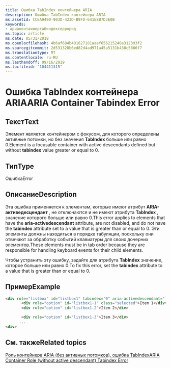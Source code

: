 ```yaml
---
title: Ошибка TabIndex контейнера ARIA
description: Ошибка TabIndex контейнера ARIA
ms.assetid: CCEA9490-903D-423D-B9FD-641E8B7D3E0B
keywords:
- ариаконтаинертабиндексеррорид
ms.topic: article
ms.date: 05/31/2018
ms.openlocfilehash: 4b6af684b401627181aaef656215240a312393f2
ms.sourcegitcommit: 2d531328b6ed82d4ad971a45a5131b430c5866f7
ms.translationtype: MT
ms.contentlocale: ru-RU
ms.lasthandoff: 09/16/2019
ms.locfileid: "104411315"
---
```

# <a name="aria-container-tabindex-error"></a><span data-ttu-id="51d9d-104">Ошибка TabIndex контейнера ARIA</span><span class="sxs-lookup"><span data-stu-id="51d9d-104">ARIA Container Tabindex Error</span></span>

## <a name="text"></a><span data-ttu-id="51d9d-105">Текст</span><span class="sxs-lookup"><span data-stu-id="51d9d-105">Text</span></span>

<span data-ttu-id="51d9d-106">Элемент является контейнером с фокусом, для которого определены активные потомки, но без значения **TabIndex** больше или равно 0.</span><span class="sxs-lookup"><span data-stu-id="51d9d-106">Element is a focusable container with active descendants defined but without **tabindex** value greater or equal to 0.</span></span>

## <a name="type"></a><span data-ttu-id="51d9d-107">Тип</span><span class="sxs-lookup"><span data-stu-id="51d9d-107">Type</span></span>

<span data-ttu-id="51d9d-108">Ошибка</span><span class="sxs-lookup"><span data-stu-id="51d9d-108">Error</span></span>

## <a name="description"></a><span data-ttu-id="51d9d-109">Описание</span><span class="sxs-lookup"><span data-stu-id="51d9d-109">Description</span></span>

<span data-ttu-id="51d9d-110">Эта ошибка применяется к элементам, которые имеют атрибут **ARIA-активедесцендант** , не отключаются и не имеют атрибута **TabIndex** , значение которого больше или равно 0.</span><span class="sxs-lookup"><span data-stu-id="51d9d-110">This error applies to elements that have the **aria-activedescendant** attribute, are not disabled, and do not have the **tabindex** attribute set to a value that is greater than or equal to 0.</span></span> <span data-ttu-id="51d9d-111">Эти элементы должны находиться в порядке табуляции, поскольку они отвечают за обработку событий клавиатуры для своих дочерних элементов.</span><span class="sxs-lookup"><span data-stu-id="51d9d-111">These elements must be in tab order because they are responsible for handling keyboard events for their child elements.</span></span>

<span data-ttu-id="51d9d-112">Чтобы устранить эту ошибку, задайте для атрибута **TabIndex** значение, которое больше или равно 0.</span><span class="sxs-lookup"><span data-stu-id="51d9d-112">To fix this error, set the **tabindex** attribute to a value that is greater than or equal to 0.</span></span>

## <a name="example"></a><span data-ttu-id="51d9d-113">Пример</span><span class="sxs-lookup"><span data-stu-id="51d9d-113">Example</span></span>


```HTML
<div role="listbox" id="listbox1" tabindex="0" aria-activedescendant="listbox1-1"> 
       <div role="option" id="listbox1-1" class="selected">Item 1</div> 
       <div role="option" id="listbox1-2">Item 2</div> 

       <div role="option" id="listbox1-3">Item 3</div>
      ... 
<div>
```



## <a name="related-topics"></a><span data-ttu-id="51d9d-114">См. также</span><span class="sxs-lookup"><span data-stu-id="51d9d-114">Related topics</span></span>

<dl> <dt>

[<span data-ttu-id="51d9d-115">Роль контейнера ARIA (без активных потомков), ошибка TabIndex</span><span class="sxs-lookup"><span data-stu-id="51d9d-115">ARIA Container Role (without active descendant) Tabindex Error</span></span>](aria-container--no-active-descendant--tabindex.md)
</dt> </dl>

 

 





